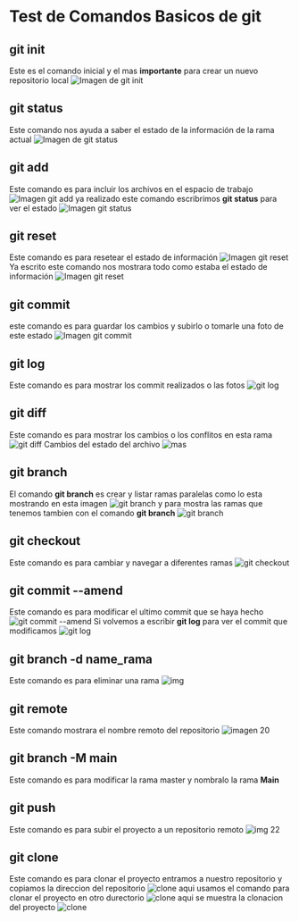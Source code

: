 # Test de Comandos Basicos de git


## git init
Este es el comando inicial y el mas **importante** para crear un nuevo repositorio local
![Imagen de git init](img/imagen1.png)

## git status
Este comando nos ayuda a saber el estado de la información de la rama actual
![Imagen de git status](img/imagen2.png)

## git add
Este comando es para incluir los archivos en el espacio de trabajo
![Imagen git add](img/imagen3.png)
ya realizado este comando escribrimos **git status** para ver el estado
![Imagen git status](img/imagen4.png)

## git reset
Este comando es para resetear el estado de información
![Imagen git reset](img/imagen5.png)
Ya escrito este comando nos mostrara todo como estaba el estado de información
![Imagen git reset](img/imagen6.png)

## git commit 
este comando es para guardar los cambios y subirlo o tomarle una foto de este estado
![Imagen git commit](img/imagen7.png)

## git log
Este comando es para mostrar los commit realizados o las fotos
![git log](img/imagen8.png)

## git diff
Este comando es para mostrar los cambios o los conflitos en esta rama
![git diff](img/imagen9.png)
Cambios del estado del archivo
![mas](img/imagen10.png)

## git branch
El comando **git branch** es crear y listar ramas paralelas como lo esta mostrando en esta imagen
![git branch](img/imagen11.png)
y para mostra las ramas que tenemos tambien con el comando **git branch**
![git branch](img/imagen12.png)

## git checkout 
Este comando es para cambiar y navegar a diferentes ramas
![git checkout ](img/imagen14.png)

## git commit --amend
Este comando es para modificar el ultimo commit que se haya hecho
![git commit --amend](img/imagen16.png)
Si volvemos a escribir **git log**
para ver el commit que modificamos
![git log](img/imagen17.png)

## git branch -d name_rama
Este comando es para eliminar una rama
![img](img/imagen19.png)

## git remote
Este comando mostrara el nombre remoto del repositorio
![imagen 20](img/imagen20.png)

## git branch -M main
Este comando es para modificar la rama master y nombralo la rama **Main**

## git push
Este comando es para subir el proyecto a un repositorio remoto
![img 22](img/imagen22.png)

## git clone
Este comando es para clonar el proyecto entramos a nuestro repositorio y copiamos la direccion del repositorio
![clone](img/imagen23.png)
aqui usamos el comando para clonar el proyecto en otro durectorio
![clone](img/imagen24.png)
aqui se muestra la clonacion del proyecto
![clone](img/imagen25.png)